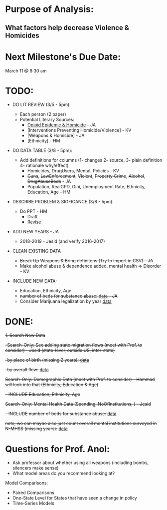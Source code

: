 # Purpose of Analysis:

## What factors help decrease Violence & Homicides

# Next Milestone's Due Date:

March 11 \@ 8:30 am

# TODO:

- DO LIT REVIEW (3/5 - 5pm):

    - Each person (2 paper)
    - Potential Literary Sources:
        - [Opioid Epidemic & Homicide](https://journals.sagepub.com/doi/abs/10.1177/0022427820986848) - JA
        - [Interventions Preventing Homicide/Violence] - KV
        - [Weapons & Homicide] - JA
        - [Ethnicity] - HM
    
- DO DATA TABLE (3/8 - 5pm):

    - Add definitions for columns (1- changes 2- source, 3- plain definition 4- rationale why/effect) 
        - Homicides, ~~DrugUsers~~, ~~Mental~~, Policies - KV
        - ~~Guns~~, ~~LawEnforcement~~, ~~Violent~~, ~~Property Crime~~, ~~Alcohol~~, ~~DrugAbuseBeds~~ - JA
        - Population, RealGPD, Gini, Unemployment Rate, Ethnicity, Education, Age - HM

- DESCRIBE PROBLEM & SIGFICANCE (3/8 - 5pm):
    - Do PPT - HM
        - Draft
        - Revise

- ADD NEW YEARS - JA
    -   2018-2019 - Jesid (and verify 2016-2017)
    
- CLEAN EXISTING DATA

    - ~~Break Up Weapons & Bring definitons (Try to import in CSV) - JA~~
    - Make alcohol abuse & dependence added, mental health => Disorder - KV

- INCLUDE NEW DATA:

    - Education, Ethnicity, Age
    - ~~number of beds for substance abuse: [data](https://wwwdasis.samhsa.gov/dasis2/nssats.htm) - JA~~
    - Consider Marijuana legalization by year [data](https://www.ncsl.org/research/health/state-medical-marijuana-laws.aspx)
 
# DONE:

~~1.  Search New Data~~

~~-Search-Only: See adding state migration flows (meet with Prof. to consider) - Jesid (state-level, outside US, inter-state)~~

~~-by place of birth (missing 2 years): [data](https://www.census.gov/data/tables/time-series/demo/geographic-mobility/state-of-residence-place-of-birth-acs.html)~~

~~-by overall flow: [data](https://www.census.gov/topics/population/migration/guidance/state-to-state-migration-flows.html)~~

~~Search-Only: Demographic Data (meet with Prof. to consider) - Hammad will look into that (Ethnicity, Education & Age)~~
        
~~- INCLUDE Education, Ethnicity, Age~~

~~Search-Only: Mental Health Data (Spending, NoOfInstitutions, ) - Jesid~~

~~- INCLUDE number of beds for substance abuse: [data](https://wwwdasis.samhsa.gov/dasis2/nssats.htm)~~

~~note, we can maybe also just count overall mental institutions surveyed in N-MHSS (missing years): [data](https://wwwdasis.samhsa.gov/dasis2/nmhss.htm)~~
    

# Questions for Prof. Anol:

-   Ask professor about whether using all weapons (including bombs, silencers make sense)
-   What model areas do you recommend looking at?

Model Comparisons:

-   Paired Comparisons
-   One-State Level for States that have seen a change in policy
-   Time-Series Models
